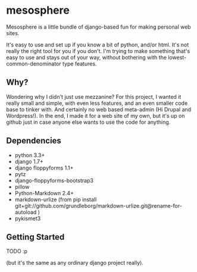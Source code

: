 mesosphere
==========

Mesosphere is a little bundle of django-based fun for making personal web sites.

It's easy to use and set up if you know a bit of python, and/or html. It's not really the right tool
for you if you don't. I'm trying to make something that's easy to use and stays out of your way,
without bothering with the lowest-common-denominator type features.

Why?
----

Wondering why I didn't just use mezzanine? For this project, I wanted it really small and simple,
with even less features, and an even smaller code base to tinker with. And certainly no web based
meta-admin (Hi Drupal and Wordpress!). In the end, I made it for a web site of my own, but it's up
on github just in case anyone else wants to use the code for anything.

Dependencies
------------

* python 3.3+
* django 1.7+
* django floppyforms 1.1+
* pytz
* django-floppyforms-bootstrap3
* pillow
* Python-Markdown 2.4+
* markdown-urlize (from pip install git+git://github.com/grundleborg/markdown-urlize.git@rename-for-autoload )
* pykismet3

Getting Started
---------------

TODO :p

(but it's the same as any ordinary django project really).


